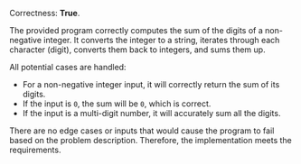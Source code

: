 Correctness: **True**.

The provided program correctly computes the sum of the digits of a non-negative integer. It converts the integer to a string, iterates through each character (digit), converts them back to integers, and sums them up. 

All potential cases are handled:
- For a non-negative integer input, it will correctly return the sum of its digits.
- If the input is `0`, the sum will be `0`, which is correct.
- If the input is a multi-digit number, it will accurately sum all the digits.

There are no edge cases or inputs that would cause the program to fail based on the problem description. Therefore, the implementation meets the requirements.
